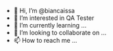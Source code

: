 - 👋 Hi, I’m @biancaissa
- 👀 I’m interested in  QA Tester 
- 🌱 I’m currently learning ...
- 💞️ I’m looking to collaborate on ...
- 📫 How to reach me ...

<!---
biancaissa/biancaissa is a ✨ special ✨ repository because its `README.md` (this file) appears on your GitHub profile.
You can click the Preview link to take a look at your changes.
--->
